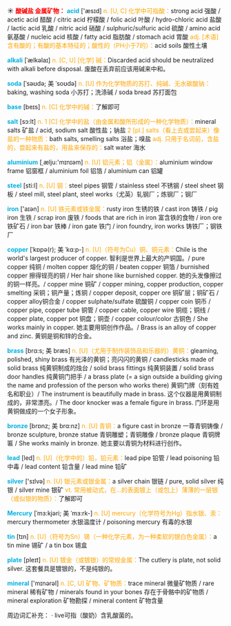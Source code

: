 ☀ <font color="red">**酸碱盐 金属矿物：**</font>
<font color="sky blue">**acid**</font> ['æsɪd] 
<font color="orange">n. [U, C] 化学中可指酸：</font>strong acid 强酸 / acetic acid 醋酸 / citric acid 柠檬酸 / folic acid 叶酸 / hydro-chloric acid 盐酸 / lactic acid 乳酸 / nitric acid 硝酸 / sulphuric/sulfuric acid 硫酸 / amino acid 氨基酸 / nucleic acid 核酸 / fatty acid 脂肪酸 / stomach acid 胃酸 <font color="orange">adj. [术语] 含有酸的；有酸的基本特征的；酸性的（PH小于7的）：</font>acid soils 酸性土壤
           
<font color="sky blue">**alkali**</font> [ˈælkəlaɪ]
<font color="orange">n. [C, U] [化学] 碱：</font>Discarded acid should be neutralized with alkali before disposal. 废酸在丢弃前应该用碱来中和。
           
<font color="sky blue">**soda**</font> [ˈsəʊdə; 美 ˈsoʊdə]
<font color="orange">n. [U] 作为化学物质的苏打、纯碱、无水碳酸钠：</font>baking, washing soda 小苏打；洗涤碱 / soda bread 苏打面包
 
<font color="sky blue">**base**</font> [beɪs] 
<font color="orange">n. [C] 化学中的碱：</font>了解即可

<font color="sky blue">**salt**</font> [sɔ:lt] 
<font color="orange">n. 1 [C] 化学中的盐（由金属和酸所形成的一种化学物质）：</font>mineral salts 矿盐 / acid, sodium salt 酸性盐；钠盐 <font color="orange">2 [pl.] salts（看上去或尝起来）像盐的一种物质：</font>bath salts, smelling salts 浴盐；嗅盐 <font color="orange">adj. 只用于名词前，含盐的，尝起来有盐的，用盐来保存的：</font>salt water 海水

<font color="sky blue">**aluminium**</font> [͵ælju:'mɪnɪəm] 
<font color="orange">n. [U] 铝元素；铝（金属）：</font>aluminium window frame 铝窗框 / aluminium foil 铝箔 / aluminium can 铝罐

<font color="sky blue">**steel**</font> [sti:l] 
<font color="orange">n. [U] 钢：</font>steel pipes 钢管 / stainless steel 不锈钢 / steel sheet 钢板 / steel mill, steel plant, steel works（尤英）轧钢厂；炼钢厂；钢厂

<font color="sky blue">**iron**</font> ['aɪən] 
<font color="orange">n. [U] 铁元素或铁金属：</font>rusty iron 生锈的铁 / cast iron 铸铁 / pig iron 生铁 / scrap iron 废铁 / foods that are rich in iron 富含铁的食物 / iron ore 铁矿石 / iron bar 铁棒 / iron gate 铁门 / iron foundry, iron works 铸铁厂；钢铁厂
           
<font color="sky blue">**copper**</font> [ˈkɒpə(r); 美 ˈkɑ:p-]
<font color="orange">n. [U]（符号为Cu）铜、铜元素：</font>Chile is the world's largest producer of copper. 智利是世界上最大的产铜国。/ pure copper 纯铜 / molten copper 熔化的铜 / beaten copper 铜箔 / burnished copper 擦得锃亮的铜 / Her hair shone like burnished copper. 她的头发像擦过的铜一样亮。/ copper mine 铜矿 / copper mining, copper production, copper smelting 采铜；铜产量；炼铜 / copper deposit, copper ore 铜矿层；铜矿石 / copper alloy铜合金 / copper sulphate/sulfate 硫酸铜 / copper coin 铜币 / copper pipe, copper tube 铜管 / copper cable, copper wire 铜缆；铜线 / copper plate, copper pot 铜盘；铜壶 / copper colour/color 古铜色 / She works mainly in copper. 她主要用铜创作作品。/ Brass is an alloy of copper and zinc. 黄铜是铜和锌的合金。
           
<font color="sky blue">**brass**</font> [brɑ:s; 美 bræs]
<font color="orange">n. [U]（尤用于制作装饰品和乐器的）黄铜：</font>gleaming, polished, shiny brass 有光泽的黄铜；亮闪闪的黄铜 / candlesticks made of solid brass 纯黄铜制成的烛台 / solid brass fittings 纯黄铜装置 / solid brass door handles 纯黄铜门把手 / a brass plate (= a sign outside a building giving the name and profession of the person who works there) 黄铜门牌（刻有姓名和职业）/ The instrument is beautifully made in brass. 这个仪器是用黄铜制成的，非常漂亮。/ The door knocker was a female figure in brass. 门环是用黄铜做成的一个女子形象。
           
<font color="sky blue">**bronze**</font> [brɒnz; 美 brɑ:nz]
<font color="orange">n. [U] 青铜：</font>a figure cast in bronze 一尊青铜铸像 / bronze sculpture, bronze statue 青铜雕塑；青铜雕像 / bronze plaque 青铜牌匾 / She works mainly in bronze. 她主要以青铜为材料进行创作。

<font color="sky blue">**lead**</font> [led] 
<font color="orange">n. [U]（化学中的）铅，铅元素：</font>lead pipe 铅管 / lead poisoning 铅中毒 / lead content 铅含量 / lead mine 铅矿

<font color="sky blue">**silver**</font> ['sɪlvə] 
<font color="orange">n. [U] 银元素或银金属：</font>a silver chain 银链 / pure, solid silver 纯银 / silver mine 银矿 <font color="orange">vt. 常用被动式，在…的表面镀上（或包上）薄薄的一层银（或似银的物质）：</font>了解即可
           
<font color="sky blue">**Mercury**</font> [ˈmɜ:kjəri; 美 ˈmɜ:rk-]
<font color="orange">n. [U] mercury（化学符号为Hg）指水银、汞：</font>mercury thermometer 水银温度计 / poisoning mercury 有毒的水银

<font color="sky blue">**tin**</font> [tɪn] 
<font color="orange">n. [U]（符号为Sn）锡（一种化学元素，为一种柔软的银白色金属）：</font>a tin mine 锡矿 / a tin box 锡盒

<font color="sky blue">**plate**</font> [pleɪt] 
<font color="orange">n. [U] 镀金（或镀银）的常规金属：</font>The cutlery is plate, not solid silver. 这套餐具是镀银的，不是纯银的。

<font color="sky blue">**mineral**</font> ['mɪnərəl] 
<font color="orange">n. [C, U] 矿物、矿物质：</font>trace mineral 微量矿物质 / rare mineral 稀有矿物 / minerals found in your bones 存在于骨骼中的矿物质 / mineral exploration 矿物勘探 / mineral content 矿物含量

周边词汇补充：
· live可指（酸奶）含乳酸菌的。


